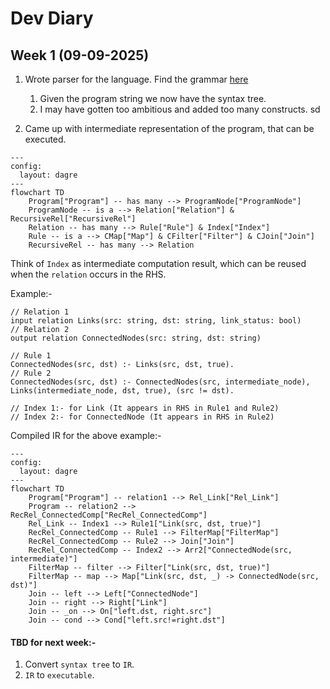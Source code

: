 # Dev Diary

## Week 1 (09-09-2025)
1. Wrote parser for the language. Find the grammar [here](https://pest.rs/?g=N4Ig5gTghgtjURALhAdQBIEkAqBRAygAoCCAwrgAQC8FA%2BsBQDohMsA%2BrjjALsxR8y4Q%2BAkFwB2fAL6NxpAPIBZRbgBy2Cpup0GAGUyrctBcrUaOAIV3zSAaWNKV6ijMnj9hh6efaGzAPT%2BfAB%2BFAAUAISGqB6UocSqAJoAlABULrJWNvYmTho0fiD%2BqSHhWXZeefzhEcypQSzxSclpFKF1DRlugT29ff0Dg0PDI-2yPVqTU9MzWpgAImaYAGKYuABK46PbO7t7srIArgDGtACWACYApuLcZwBmZ1cQ2gACDMT4pJiYtMS6hHQxFoAFVCIQNm1wp9vr9-oCEiCVOtMKRqsxaMxWq4ADanS43O6PZ5vBhhGE-P4AoG0ayoSGiTEgZJQ8lfSnwoGqJEbVHokBM7GyAm3B5PF5aGj0Cgnc7XUXEl4cPFywlikmuWTcACeAAcrgA3BC0cSwK6k1gAclKspFRPFXVkRogJrNkooDBVdvVL1cxJxF1dMHNBQoXvl9o1sgQYCD5s0ofDasVjvEAGdjgB7fXaaVhb0p9rIJBY9Ka8SyjPZq6BgsO0NVnOhW0Rn1dFWNmuqhX1j0UTtQpM9qPprP62utlPuhiVsddusk5WnTsT5MO8sQK44uMJvuz6ur4e%2B2RZ9M70P78fdyPH8T3Q7iU6m4O%2BMPLueHm9dHX6899lfXm25Z7CBoFgUE4gTLM0EwYspC6MQ6zENgmDyKoWzgZhWFjG4FxQNwUA4pmYCvvg8iYFCUDiOImYEdwXbXMcOLpKEuDkamVE0XRDFXExr74dwEBnAARoc9FpgA-FCjE4qmMm%2BLIkxnDAuqZhA3C0DJinVD%2BNZXPc2kcPej53JmbiaBwm44vhZxmYZFAQIcOJXJpvE4rI5YCUJonia%2BzAAMQANqlF5IlieaoRhMwAA0IXcIJYX0a0RYALrSAcprxd54WvguLxFlQpRXAAHrqt4YdhlWYRhMG1TMmCKIQ8jrNgFVVe1%2BziDAmYXE5Lm6vhAAWu4MHlrLMEgJaNBQeVCl1PV9bQhFnFAaa5ZO64Zcpqnqa5fGhsw21qbw03db1zm0AN3DDZFzCraUZ2Lctq3JFJwEdR9uw1XVP2aNgiQQm1n3AwMWwUAAtJDUPQxQ2B6np9wQ9DyNg%2BsNxmhcFDXeaaaHMJ4OOc5a33GpFBMQgZw6gAdFq8PXIjBS6fTrmPOIlO2eI1QlfREDiLQunlkz%2Bks2cbOmZzBTMELBnTbpO6hHLA3QDAklQswhWy-DtBpvqxyuNzzx87pvgG7ztAANYAO5qyAumlHLz4RVjWtK7Akn68VPN81bfkgKbkgsILLsIG7vsADz2-Dzry%2BEMWR-q0eO8lrAAHzpd0-hI8jUOw-DFD4Lra3Z9DtO-jrvEKZzWjCWcYCixpdtVxwwmZpm26NxZ-YJeIsYd9UNfcAavHcGp-Pw-Z9dXGAzxj-q9kXJmeMXX3RlEfhs9XPZ3CHLqy-j03Mps2ZG-2cZxziyfB9y89aZb1HxqOx5GVptte9l7rleTDXde3Jfnct23P%2B1Q0zd17vvf%2BlMh7n1HivCgC8l4uVgfcNeDdwE6R3m-TeV8tY3zvgnB%2BZpT4PnPhzS%2B70s7FwoIQISMB2ZD1zvqIuxdIayG-vXDekwDogDYbcdOAD255ymFw-h6cQFCR7hw6crAxGizAHwyBw8YF52EZTUozAI7TUYspQiNs06B2FLcKeM9jYjWkbXcQNY1EgA0dJXi2jZJFj0V0eBwlMGcL7MwFxzl07IMzOvExUjmC%2BPwunMGzDIYUFIJmFSmYX70QYVcJhzCtQYMQcojxIAorTRfipTB2tdYsVYMkUJFYj5G3SWSU8YiTgj3yqwNgpYoRVMEjU0m5Yz4X2NpLKumggnEPFlYrJUIz6XRDirKSRZinTSyVNKEcty7HFevZZgDTpojNduMm2qzxrIHji5BZSzxDtOIaM5Wa1QzrLGTs2KayTkbLmpc5WpiYBiQtpbCZzt34V1cC8jSPsuG-JKdfHEK1zl9gdm6BWOCIBgFVq4a%2BMK1rhz2fkiut0QA3LmVrA5hTmBOPIeE8GkSzLVOgRAJJxcTwkpaWSz%2BWhQo%2BUSR8qpcZ7IMvCqrUILLHY22AKUf0gYQUgI%2BcwGQYgjkZQFbQIV3BXwCuufyp4AYHlKsxkIvs7LxIfKlTyosszQg5N3mkr5xxUwg3NYMb6v06rLBBKoUgKE0JAwtea2QHSOZ0t6SAd1dlbmPhjswIZoQYzSrOMKm2Uybb6v7K-Y1%2ByP5Fj5dNEqZUbZivsv7N5NsfUB2GSc3VrAg0UBDTKkVzIrHRsNXkhZT83AlrDbK0MMYFXTRjHNZt6qGAhoLRNUoVa42otNe9F1I6rXWpgusXACFHXoUgiO0d4grI2TMp6mamZaAAEdDjLUVGWpdAzppWQDZkkKMLQ0gIjaUMq2iIDagtlcbUEkJ7rq3Tu8Ue6tzLtzaEI9PaQDBWybGjeg6bZpWmte%2BAt772PtrcKF926QUpi4aLXUYkRCsEXtwVDJ1UwQYQHe82D7fZ4dvVYwj2pBmlETpCopRVSrlTnfOi1Y7x2zFwAADUIJO-A%2BBUKzqYy6jKgQKC4FuLeigql66yBTS8UMZV9JnGKh8kj2ooSqRAY8JTrJRaabU5uTTymaH4bU7E7gBmKBzR04pmYUpRq5OqKtF%2BYBObKmImcU4pNXN11OFRTGzdKaWzDS5TzFAB6BbTC5Xz-dW7bmzNUU8xx8LAMGg8bga0OBQAuIGXGwlqgvO3BcM4BpaBnS6K-WYNAMlUHxdGNMTmenuiq%2BnIi3naCk0a4UNSzW3M%2BfEGq7QGTfPyO4OF4LEpKuFG2a4MLQWlp9YG4UAAZHwmLbXdTqqqxrfkEQtuiBsXt3bqd0N4q264BLSWNuFAANRXdESl%2B4aXpgTdYGHfbqcaumiy9rPGl3WC3fYKwcG6d8uaSKyVnqC3WAlABwEY7IAACkJThMglNOJ6s0Bam33EPJ3T3TJjMCBzDkAwQ4dcUEBKjOVDTO6ezGtMIiWcQ4jTNFGafWSqyJZ-KqAxxjiJOZ2TVaaWWeCW1Czq43BjhU2Kdj6n1m8fhH7CC3neDIvUVol%2B%2BypKNICtPgz9yB8F4S8Ivrzu28jW0B1wfRLICt5Qe0mkWD6Ylchg9MwADtjjj2Jtpi0IWj4AONYGB%2BFOC1d0Q9ZLXZgHckDoWa4LXFvVUKRADTaaeU-R66T0WmT57uBlqmVIJgfXaIZ4jynvN-q-1Z-oznvPorC9m4uvK0vpQ-eEQLyeQXSf7pR-N-M3W8KoNJ6fSAchhAECEkGokxJFBM7CWgLztakBF66lkRQUmwlVrmh5irWQKnV2Bro6myZ5PO7MCTVCGTaaT86WeDAR3wncD0b5x6mV0nq8ytfJf9FPuKAybmmE8JWGW-UWQiClbOLUW-ffAUPgYTQLAMRLCAC4CeX%2BEFHmQieyfhUNNAk3aoe4XULA54dAg%2BGRCRVAwgnAjgKBAg6ACgigeAfAsgmg%2ByFlbfeyaOVgg%2BeACXQafmW-CeeiXgiAO-A%2BEmF0Dg0-EAU8O4CsTecVCQufK4KAc2a-SycXQ4M2cQ6oZ0GSQQ4QzuayGAYSPCXQx3TAxgnRLhFpWQ-ke4UA6wglQAzAQxaeF4XQSmcgsAlGNmFA9wmg1dVvfXBw5hCgZYFBVfQgTMeuCgNw7AzwkuO8Bg3wiwvsAIm2MvX3Oxf3C-UqMyQkN6DKFNXI24V8LJaw0QXALEHZf7fkQnV6D3L3IIyhVQQ4YMPwiwTfOIqGWQVI9xd4CgCkX4eYTAAAcRwCuzNUzkJXzlAWiKSKZwoXAPTFAWoOSL5Qay3Voi7BILkQPmgEtm1lAXsj2POEMQgFUmsnomy0OIp1kA2MuIOPERIhoD6MEC4DEFbQzDODOFoGOEGgQFxTEDeJKWOO2ItDd22WDU%2BO%2BN%2BP%2BK2TA1TGOMnjOLbnwi2JmOeLJGYAABJAoITi0oSfi-iIAAS2AwNkhxjPICSYTZNXcGthNjdMxrYqJVMBjf9ipeddRZVrgQVaEeZiZSY7iax-A9iKBRCd8GsIgskuBBAidSS4dcTKimhEh79JjACAA1CuGIjwhYrwqg8w2SLhd3UIbPUtUDJHVU4IxQKAdbLUmgzolhLqa0lYg0jJI0igc2YrAaM4OpLJH-D00Zb05OZgeE8sf0r0mkhgL-QHJxY0%2BjCYnUmGKJJYxyWlbASAwlKlM8bfVdYTdTdmMyHRGMFowkLHSYblGjLJc-WMsqGvK-ZkJ9A%2BYTR2TGIs4MW4UssmElGOSs0oZshPLcQVBtMtMVQ5csPsqVD-UMccxPb-XsjGfs5VMsWQacgcp7DJdI0U1VY9LbashjYTKYtUimKAVxc0NMoQhMro8QdgyA0MajF8Ro7OCgTAe4cGbASfcQcGXAJnU89M8JYUAQ7M5DGWOZSAhWUC2OP2b8%2B2W-Ooh85GEI0mXQVudbM8mAC8h00Q3Q32UQyjNZUeK6L2G2UWQ-OpLEaC88uCmGNGbeXmIA88jMxdNQjQm8jJTcGi79NksqfIynA8o8k8igeYNyEOcWOitChi7QtyLCrhZ0KjAhe8oTC0yhK07g0S9CoHR07grC0xZgLg343C7Io-WjaaM-B6fCX4n46yQ4CLFtKEXSng8mKyq4IMkfYHMy%2Byyy6yuTASQ2G2cGGMzivcxSx83QWAIwqAVShigwsKqS2k-Hb1fpDmfS3c2s4-aZXtHvatXWOo3c5ZEAPEk0ocrZUoGZPtIDPvXibKgKlUtSqhby2ihiginy%2BXTQRqjQ1JZgrsgtHs6ZVqvmGVSq0VLEBszucsl8RNOc4MQMXqlK1gdNA%2BCSpiEw%2Ba40TQ5uVbfUzXZYjag%2BdhbaiQpkR3aahvF3JNItMIXqmy0IXqtIAa8tFytwaaycvsC62c8DOq8Qf-aiecx6htV8Psl6iCn-f696uaYG%2BKHyztVgDcnVGjdWK9d6%2BMqY5YUmMfcG%2Bqv8u8fChG5qiTd6-mdqq3TqiskynqvG-q4coajqs8P9KsigMGr2GawauQrQhAHQ1aiga8oQ3Kg6m4xjATYGFjVjaYdYEEXQCovm-mj6WQQmFyeSHG-CaJS64tEeGAZypAQnKECAQaNMCyqARypWrWnWhyiLZylPaqqY4gFWtS6MK2%2BWlWgARjZRVoACYnbokABmR3BWmAe2kou8p2Q6AOSq39WGk9ZNOM16gyiAZyyNVwb252v2uSgOkAYi%2BszWrcY9ItZgDc7tUOncgKpW7O09WMP9fOv-AE2Om2j23wEOsa1gN0qM4M80mq9YdAfASJDy80Biw23W-Wu26JXKsnVtFWjNejUewyuG8OsqXKmS6af2m2MuiOqGqxJfHeWgYSCjYysOqOy9cVKQDFFO7HMSZAQ%2B7DByT9EStw8Qc2NMMINMCAY4JALuR4lnC4EBJ%2B7YlnEFa%2Bg4-CKyp%2B-haXTDM%2B-dD1JMixc%2BGsVQHqRJO%2Bh%2Bj%2B0BV%2B9%2B5%2B2RaXWQcB4eKBmB2%2B%2B%2B44JB7gFkdW2Y6%2BnBh%2B-B4XRyJymmOQMyCBy46B64UhvBuBEBQholDByBi4Bh2B3BlnJEyalaAQmia4ZIFnK%2Bm%2B-MU4gR1Ek0GB8hrGSh0R8IXBigHbFhgh6h2QA%2BiLZyTh9YPqE%2BvCAiFrEfIAA#editor)

    1. Given the program string we now have the syntax tree.
    2. I may have gotten too ambitious and added too many constructs.
sd
2. Came up with intermediate representation of the program, that can be executed.

```mermaid
---
config:
  layout: dagre
---
flowchart TD
    Program["Program"] -- has many --> ProgramNode["ProgramNode"]
    ProgramNode -- is a --> Relation["Relation"] & RecursiveRel["RecursiveRel"]
    Relation -- has many --> Rule["Rule"] & Index["Index"]
    Rule -- is a --> CMap["Map"] & CFilter["Filter"] & CJoin["Join"]
    RecursiveRel -- has many --> Relation
```
Think of `Index` as intermediate computation result, which can be reused when the `relation` occurs in the RHS.

Example:-
```
// Relation 1
input relation Links(src: string, dst: string, link_status: bool)
// Relation 2
output relation ConnectedNodes(src: string, dst: string)

// Rule 1
ConnectedNodes(src, dst) :- Links(src, dst, true).
// Rule 2
ConnectedNodes(src, dst) :- ConnectedNodes(src, intermediate_node), Links(intermediate_node, dst, true), (src != dst).

// Index 1:- for Link (It appears in RHS in Rule1 and Rule2)
// Index 2:- for ConnectedNode (It appears in RHS in Rule2)
```

Compiled IR for the above example:-
```mermaid
---
config:
  layout: dagre
---
flowchart TD
    Program["Program"] -- relation1 --> Rel_Link["Rel_Link"]
    Program -- relation2 --> RecRel_ConnectedComp["RecRel_ConnectedComp"]
    Rel_Link -- Index1 --> Rule1["Link(src, dst, true)"]
    RecRel_ConnectedComp -- Rule1 --> FilterMap["FilterMap"]
    RecRel_ConnectedComp -- Rule2 --> Join["Join"]
    RecRel_ConnectedComp -- Index2 --> Arr2["ConnectedNode(src, intermediate)"]
    FilterMap -- filter --> Filter["Link(src, dst, true)"]
    FilterMap -- map --> Map["Link(src, dst, _) -> ConnectedNode(src, dst)"]
    Join -- left --> Left["ConnectedNode"]
    Join -- right --> Right["Link"]
    Join -- _on --> On["left.dst, right.src"]
    Join -- cond --> Cond["left.src!=right.dst"]
```



#### TBD for next week:-
1. Convert `syntax tree` to `IR`.
2. `IR` to `executable`.


